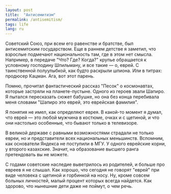 ```yaml
---
layout: post
title:  "Антисемитизм"
permalink: /antisemitism/
tags: life
lang: ru
---
```


Советский Союз, при всем его равенстве и братстве, был антисемитским
государством. Еще в раннем детстве я заметил, что взрослые подмечают
национальность там, где в этом нет смысла. Например, в передаче "Что? Где?
Когда?" крупье обращается к условному господину Шпильману, и все такие — о,
еврей. С таинственной полуулыбкой, как будто раскрыли шпиона. Или в титрах:
продюсер Кацман. Ага, вот этот парень.

Помню, прочитал фантастический рассказ "Песок" о космонавтах, которые застряли
на планете-пустыне. Одного из героев звали Шапиро. Я пытался пересказать сюжет
бабушке, но она без конца перебивала меня словами "Шапиро это еврей, это
еврейская фамилия".

Я понятия не имел, как определяют еврея. В какой-то момент я думал, что еврей —
это любой мужчина в костюме, очках и с щетиной, и что они настолько особенные,
что бывают только в телевизоре.

В великой державе с равными возможностями страдали не только евреи, но и
представители всех национальных меньшинств. Вспомним, как основатели Яндекса не
поступили в МГУ. У одного еврейские корни, у второго казахские. Значит, на
образование высшего ранга претендовать вы не можете.

С годами советские наследие выветрилось из родителей, и больше про евреев я не
слышал. Как хорошо, что сегодня не говорят "еврей" при виде человека с щетиной и
горбинкой на носу. Ну, кроме совсем больных личностей, малый процент которых
всегда найдется. Как здорово, что нынешние дети даже не поймут, о чем речь.
